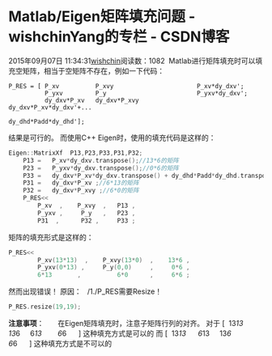 # Matlab/Eigen矩阵填充问题 - wishchinYang的专栏 - CSDN博客
2015年09月07日 11:34:31[wishchin](https://me.csdn.net/wishchin)阅读数：1082
 Matlab进行矩阵填充时可以填充空矩阵，相当于空矩阵不存在，例如一下代码：
```
P_RES = [ P_xv          P_xvy                       P_xv*dy_dxv';
          P_yxv         P_y                         P_yxv*dy_dxv';
          dy_dxv*P_xv   dy_dxv*P_xvy                dy_dxv*P_xv*dy_dxv'+...
                                                    dy_dhd*Padd*dy_dhd'];
```
结果是可行的。
而使用C++ Eigen时，使用的填充代码是这样的：
```cpp
Eigen::MatrixXf  P13,P23,P33,P31,P32;
    P13 =   P_xv*dy_dxv.transpose();//13*6的矩阵
    P23 =   P_yxv*dy_dxv.transpose();//0*6的矩阵
    P33 =   dy_dxv*P_xv*dy_dxv.transpose() + dy_dhd*Padd*dy_dhd.transpose();//6*6的矩阵
    P31 =   dy_dxv*P_xv ;//6*13的矩阵
    P32 =   dy_dxv*P_xvy ;//6*0的矩阵
    P_RES<< 
        P_xv  ,    P_xvy  ,   P13 ,
        P_yxv ,     P_y   ,   P23 ,
        P31  ,      P32 ,     P33 ;
```
矩阵的填充形式是这样的：
```cpp
P_RES<< 
        P_xv(13*13)  ,    P_xvy(13*0)  ,    13*6 ,
        P_yxv(0*13) ,     P_y(0,0)     ,     0*6 ,
        6*13       ,          6*0      ,     6*6 ;
```
然而出现错误！
原因：   
/1./P_RES需要Resize！
```cpp
P_RES.resize(19,19);
```
**注意事项**：
      在Eigen矩阵填充时，注意子矩阵行列的对齐。
对于
[  13*13      13*6
    6*13        6*6      ] 这种填充方式是可以的
而
[  13*13      6*13
    13*6        6*6      ] 这种填充方式是不可以的
